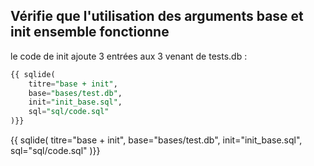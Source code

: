## Vérifie que l'utilisation des arguments base et init ensemble fonctionne

le code de init ajoute 3 entrées aux 3 venant de tests.db :

```sql
{{ sqlide(
    titre="base + init",
    base="bases/test.db",
    init="init_base.sql",
    sql="sql/code.sql"
)}}
```


{{ sqlide(
    titre="base + init",
    base="bases/test.db",
    init="init_base.sql",
    sql="sql/code.sql"
)}}